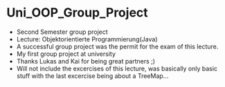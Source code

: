 # Uni_OOP_Group_Project
- Second Semester group project
- Lecture: Objektorientierte Programmierung(Java)
- A successful group project was the permit for the exam of this lecture.
- My first group project at university
- Thanks Lukas and Kai for being great partners ;)
- Will not include the excercises of this lecture, was basically only basic stuff with the last excercise being about a TreeMap...
